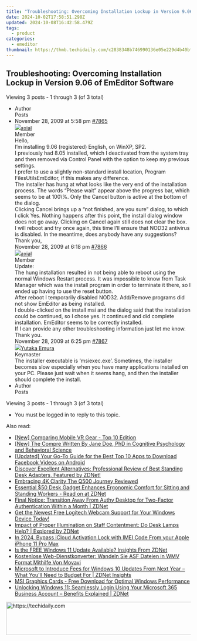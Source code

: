 ```yaml
---
title: "Troubleshooting: Overcoming Installation Lockup in Version 9.06 of EmEditor Software"
date: 2024-10-02T17:58:51.298Z
updated: 2024-10-08T16:42:58.479Z
tags:
  - product
categories:
  - emeditor
thumbnail: https://thmb.techidaily.com/c2838348b746990136e05e229d4b40bfea769dde8bb07eb48712190cd8997d0c.jpg
---
```


## Troubleshooting: Overcoming Installation Lockup in Version 9.06 of EmEditor Software

Viewing 3 posts - 1 through 3 (of 3 total)

* Author  
Posts
* November 28, 2009 at 5:58 pm [#7865](https://tools.techidaily.com/emeditor/products/)  
[![](https://secure.gravatar.com/avatar/107b5b2e0db3632753155f2d220409e1?s=80&d=identicon&r=g)axial](https://www.emeditor.com/forums/users/axial/ "View axial's profile")  
Member  
Hello,  
 I’m installing 9.06 (registered) English, on WinXP, SP2\.  
 I previously had 8.05 installed, which I deactivated from the system tray and then removed via Control Panel with the option to keep my previous settings.  
 I prefer to use a slightly non-standard install location, Program FilesUtilsEmEditor, if this makes any difference.  
 The installer has hung at what looks like the very end of the installation process. The words “Please wait” appear above the progress bar, which seems to be at 100\\%. Only the Cancel button is active at the bottom of the dialog.  
 Clicking Cancel brings up a “not finished, are you sure” dialog, to which I click Yes. Nothing happens after this point, the install dialog window does not go away. Clicking on Cancel again still does not clear the box.  
 I will reboot and try once again, this time I’ll ensure that NOD32 antivirus is disabled. In the meantime, does anybody have any suggestions?  
 Thank you,  
November 28, 2009 at 6:18 pm [#7866](https://tools.techidaily.com/emeditor/products/)  
[![](https://secure.gravatar.com/avatar/107b5b2e0db3632753155f2d220409e1?s=80&d=identicon&r=g)axial](https://www.emeditor.com/forums/users/axial/ "View axial's profile")  
Member  
Update:  
 The hung installation resulted in not being able to reboot using the normal Windows Restart process. It was impossible to know from Task Manager which was the install program in order to terminate it there, so I ended up having to use the reset button.  
 After reboot I temporarily disabled NOD32\. Add/Remove programs did not show EmEditor as being installed.  
 I double-clicked on the install msi and the dialog said that the installation could be continued, so I chose yes. It continued and did complete installation. EmEditor seems to be correctly installed.  
 If I can provide any other troubleshooting information just let me know.  
 Thank you.  
November 28, 2009 at 6:25 pm [#7867](https://tools.techidaily.com/emeditor/products/)  
[![](https://secure.gravatar.com/avatar/a0a6377144ed3636f985d87303f65ed2?s=80&d=identicon&r=g)Yutaka Emura](https://www.emeditor.com/forums/users/yemura/ "View Yutaka Emura's profile")  
Keymaster  
The installer executable is ‘msiexec.exe’. Sometimes, the installer becomes slow especially when you have many applications installed on your PC. Please just wait when it seems hang, and then the installer should complete the install.
* Author  
Posts

Viewing 3 posts - 1 through 3 (of 3 total)

* You must be logged in to reply to this topic.

<ins class="adsbygoogle"
     style="display:block"
     data-ad-format="autorelaxed"
     data-ad-client="ca-pub-7571918770474297"
     data-ad-slot="1223367746"></ins>

<ins class="adsbygoogle"
     style="display:block"
     data-ad-client="ca-pub-7571918770474297"
     data-ad-slot="8358498916"
     data-ad-format="auto"
     data-full-width-responsive="true"></ins>

<span class="atpl-alsoreadstyle">Also read:</span>
<div><ul>
<li><a href="https://extra-lessons.techidaily.com/new-comparing-mobile-vr-gear-top-10-edition/"><u>[New] Comparing Mobile VR Gear - Top 10 Edition</u></a></li>
<li><a href="https://facebook-record-videos.techidaily.com/new-the-compre-written-by-jane-doe-phd-in-cognitive-psychology-and-behavioral-science/"><u>[New] The Compre Written By Jane Doe, PhD in Cognitive Psychology and Behavioral Science</u></a></li>
<li><a href="https://facebook-video-recording.techidaily.com/updated-your-go-to-guide-for-the-best-top-10-apps-to-download-facebook-videos-on-android/"><u>[Updated] Your Go-To Guide for the Best Top 10 Apps to Download Facebook Videos on Android</u></a></li>
<li><a href="https://win-special.techidaily.com/discover-excellent-alternatives-professional-review-of-best-standing-desk-adapters-featured-by-zdnet/"><u>Discover Excellent Alternatives: Professional Review of Best Standing Desk Adapters, Featured by ZDNet!</u></a></li>
<li><a href="https://extra-resources.techidaily.com/embracing-4k-clarity-the-q500-journey-reviewed/"><u>Embracing 4K Clarity The Q500 Journey Reviewed</u></a></li>
<li><a href="https://win-special.techidaily.com/essential-50-desk-gadget-enhances-ergonomic-comfort-for-sitting-and-standing-workers-read-on-at-zdnet/"><u>Essential $50 Desk Gadget Enhances Ergonomic Comfort for Sitting and Standing Workers - Read on at ZDNet</u></a></li>
<li><a href="https://win-special.techidaily.com/final-notice-transition-away-from-authy-desktop-for-two-factor-authentication-within-a-month-zdnet/"><u>Final Notice: Transition Away From Authy Desktop for Two-Factor Authentication Within a Month | ZDNet</u></a></li>
<li><a href="https://win-amazing.techidaily.com/get-the-newest-free-logitech-webcam-support-for-your-windows-device-today/"><u>Get the Newest Free Logitech Webcam Support for Your Windows Device Today!</u></a></li>
<li><a href="https://win-special.techidaily.com/impact-of-proper-illumination-on-staff-contentment-do-desk-lamps-help-explored-by-zdnet/"><u>Impact of Proper Illumination on Staff Contentment: Do Desk Lamps Help? | Explored by ZDNet</u></a></li>
<li><a href="https://activate-lock.techidaily.com/in-2024-bypass-icloud-activation-lock-with-imei-code-from-your-apple-iphone-11-pro-max-by-drfone-ios/"><u>In 2024, Bypass iCloud Activation Lock with IMEI Code From your Apple iPhone 11 Pro Max</u></a></li>
<li><a href="https://win-special.techidaily.com/is-the-free-windows-11-update-available-insights-from-zdnet/"><u>Is the FREE Windows 11 Update Available? Insights From ZDNet</u></a></li>
<li><a href="https://some-approaches.techidaily.com/kostenlose-web-dienstkonverter-wandeln-sie-asf-dateien-in-wmv-format-mithilfe-von-movavi/"><u>Kostenlose Web-Dienstkonverter: Wandeln Sie ASF Dateien in WMV Format Mithilfe Von Movavi</u></a></li>
<li><a href="https://win-special.techidaily.com/microsoft-to-introduce-fees-for-windows-10-updates-from-next-year-what-youll-need-to-budget-for-zdnet-insights/"><u>Microsoft to Introduce Fees for Windows 10 Updates From Next Year – What You'll Need to Budget For | ZDNet Insights</u></a></li>
<li><a href="https://hardware-updates.techidaily.com/msi-graphics-cards-free-download-for-optimal-windows-performance/"><u>MSI Graphics Cards - Free Download for Optimal Windows Performance</u></a></li>
<li><a href="https://win-special.techidaily.com/unlocking-windows-11-seamlessly-login-using-your-microsoft-365-business-account-benefits-explained-zdnet/"><u>Unlocking Windows 11: Seamlessly Login Using Your Microsoft 365 Business Account – Benefits Explained | ZDNet</u></a></li>
</ul></div>

<!-- affiliate ads begin -->
<a href="https://appsumo.8odi.net/c/5597632/2037334/7443" target="_top" id="2037334">
  <img src="//a.impactradius-go.com/display-ad/7443-2037334" border="0" alt="https://techidaily.com" width="728" height="90"/>
</a>
<img height="0" width="0" src="https://appsumo.8odi.net/i/5597632/2037334/7443" style="position:absolute;visibility:hidden;" border="0" />
<!-- affiliate ads end -->

